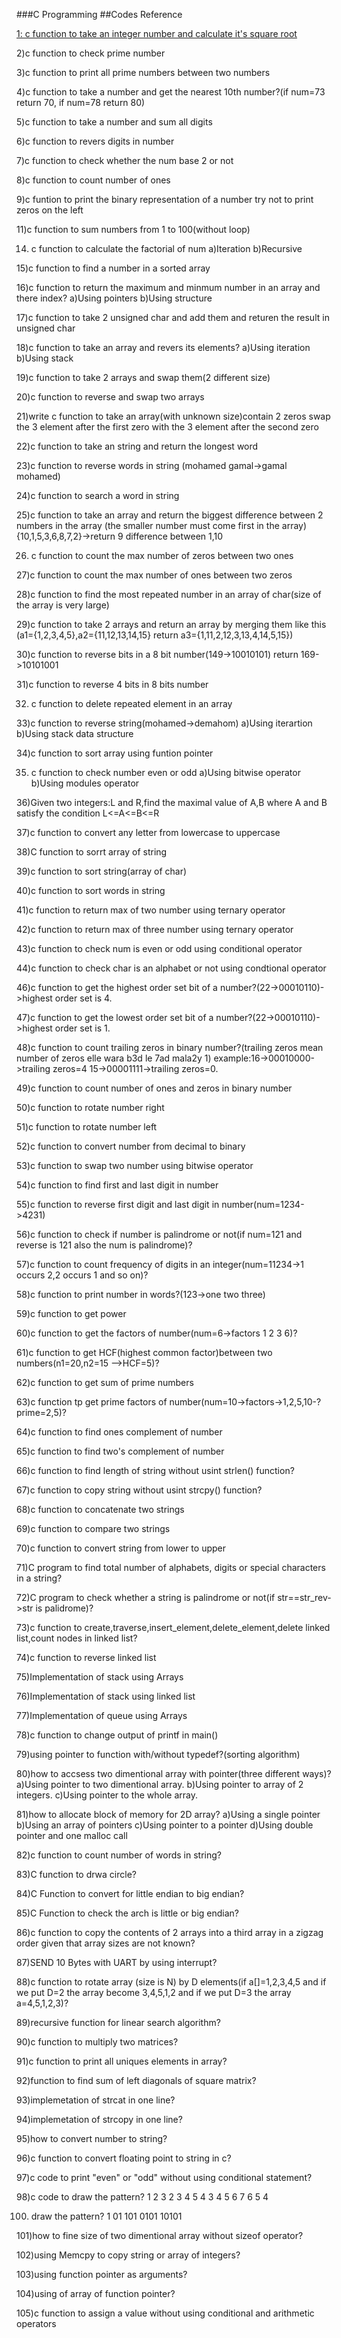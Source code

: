 ###C Programming
##Codes Reference

[1: c function to take an integer number and calculate it's square root](main_1.c)

2)c function to check prime number

3)c function to print all prime numbers between two numbers

4)c function to take a number and get the nearest 10th number?(if num=73 return 70, if num=78 return 80)

5)c function to take a number and sum all digits

6)c function to revers digits in number

7)c function to check whether the num base 2 or not

8)c function to count number of ones

9)c funtion to print the binary representation of a number try not to print zeros on the left

11)c function to sum numbers from 1 to 100(without loop)

14) c function to calculate the factorial of num
a)Iteration
b)Recursive

15)c function to find a number in a sorted array

16)c function to return the maximum and minmum number in an array and there index?
a)Using pointers
b)Using structure

17)c function to take 2 unsigned char and add them and returen the result in unsigned char

18)c function to take an array and revers its elements?
a)Using iteration
b)Using stack

19)c function to take 2 arrays and swap them(2 different size)

20)c function to reverse and swap two arrays

21)write c function to take an array(with unknown size)contain 2 zeros swap the 3 element after the 
first zero with the 3 element after the second zero

22)c function to take an string and return the longest word

23)c function to reverse words in string (mohamed gamal->gamal mohamed)

24)c function to search a word in string

25)c function to take an array and return the biggest difference between 2 numbers in the array
(the smaller number must come first in the array) {10,1,5,3,6,8,7,2}->return 9 difference between 1,10

26) c function to count the max number of zeros between two ones

27)c function to count the max number of ones between two zeros

28)c function to find the most repeated number in an array of char(size of the array is very large)

29)c function to take 2 arrays and return an array by merging them like this
(a1={1,2,3,4,5},a2={11,12,13,14,15} return a3={1,11,2,12,3,13,4,14,5,15})

30)c function to reverse bits in a 8 bit number(149->10010101) return 169->10101001

31)c function to reverse 4 bits in 8 bits number

32) c function to delete repeated element in an array

33)c function to reverse string(mohamed->demahom)
a)Using iterartion
b)Using stack data structure

34)c function to sort array using funtion pointer

35) c function to check number even or odd
a)Using bitwise operator
b)Using modules operator

36)Given two integers:L and R,find the maximal value of A,B where A and B satisfy the condition
L<=A<=B<=R

37)c function to convert any letter from lowercase to uppercase

38)C function to sorrt array of string

39)c function to sort string(array of char)

40)c function to sort words in string

41)c function to return max of two number using ternary operator

42)c function to return max of three number using ternary operator

43)c function to check num is even or odd using conditional operator

44)c function to check char is an alphabet or not using condtional operator

46)c function to get the highest order set bit of a number?(22->00010110)->highest order set is 4.

47)c function to get the lowest order set bit of a number?(22->00010110)->highest order set is 1.

48)c function to count trailing zeros in binary number?(trailing zeros mean number of zeros elle wara b3d le 7ad mala2y 1)
example:16->00010000->trailing zeros=4      15->00001111->trailing zeros=0.

49)c function to count number of ones and zeros in binary number

50)c function to rotate number right

51)c function to rotate number left

52)c function to convert number from decimal to binary

53)c function to swap two number using bitwise operator

54)c function to find first and last digit in number

55)c function to reverse first digit and last digit in number(num=1234->4231)

56)c function to check if number is palindrome or not(if num=121 and reverse is 121 also the num is palindrome)?

57)c function to count frequency of digits in an integer(num=11234->1 occurs 2,2 occurs 1 and so on)?

58)c function to print number in words?(123->one two three)

59)c function to get power

60)c function to get the factors of number(num=6->factors 1 2 3 6)?

61)c function to get HCF(highest common factor)between two numbers(n1=20,n2=15 -->HCF=5)?

62)c function to get sum of prime numbers

63)c function tp get prime factors of number(num=10->factors->1,2,5,10-?prime=2,5)?

64)c function to find ones complement of number

65)c function to find two's complement of number

66)c function to find length of string without usint strlen() function?

67)c function to  copy string without usint strcpy() function?

68)c function to concatenate two strings

69)c function to compare two strings

70)c function to convert string from lower to upper

71)C program to find total number of alphabets, digits or special characters in a string?

72)C program to check whether a string is palindrome or not(if str==str_rev->str is palidrome)?

73)c function to create,traverse,insert_element,delete_element,delete linked list,count nodes in linked list?

74)c function to reverse linked list

75)Implementation of stack using Arrays

76)Implementation of stack using linked list

77)Implementation of queue using Arrays

78)c function to change output of printf in main()

79)using pointer to function with/without typedef?(sorting algorithm)

80)how to accsess two dimentional array with pointer(three different ways)?
a)Using pointer to two dimentional array.
b)Using pointer to array of 2 integers.
c)Using pointer to the whole array.

81)how to allocate block of memory for 2D array?
a)Using a single pointer
b)Using an array of pointers
c)Using pointer to a pointer
d)Using double pointer and one malloc call

82)c function to count number of words in string?

83)C function to drwa circle?

84)C Function to convert for little endian to big endian?

85)C Function to check the arch is little or big endian?

86)c function to copy the contents of 2 arrays into a third array in a zigzag order 
given that array sizes are not known?

87)SEND 10 Bytes with UART by using interrupt?

88)c function to rotate array (size is N) by D elements(if a[]=1,2,3,4,5 and if we put D=2 
the array become 3,4,5,1,2 and if we put D=3 the array a=4,5,1,2,3)?

89)recursive function for linear search algorithm?

90)c function to multiply two matrices?

91)c function to print all uniques elements in array?

92)function to find sum of left diagonals of square matrix?

93)implemetation of strcat in one line?

94)implemetation of strcopy in one line?  

95)how to convert number to string?

96)c function to convert floating point to string in c?

97)c code to print "even" or "odd" without using conditional statement?

98)c code to draw the pattern?
      1
    2 3 2
  3 4 5 4 3
4 5 6 7 6 5 4

100) draw the pattern?
1
01
101
0101
10101

101)how to fine size of two dimentional array without sizeof operator?

102)using Memcpy to copy string or array of integers?

103)using function pointer as arguments?

104)using of array of function pointer?

105)c function to assign a value without using conditional and arithmetic operators